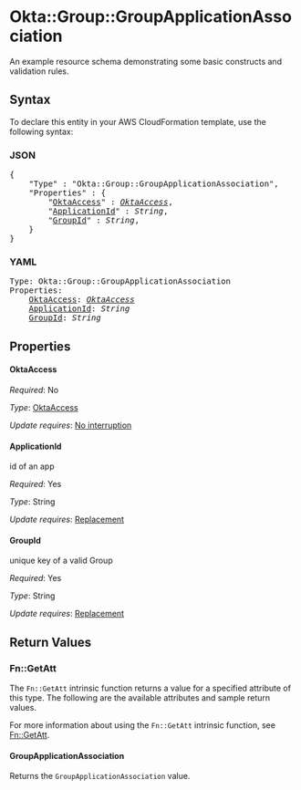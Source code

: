 # Okta::Group::GroupApplicationAssociation

An example resource schema demonstrating some basic constructs and validation rules.

## Syntax

To declare this entity in your AWS CloudFormation template, use the following syntax:

### JSON

<pre>
{
    "Type" : "Okta::Group::GroupApplicationAssociation",
    "Properties" : {
        "<a href="#oktaaccess" title="OktaAccess">OktaAccess</a>" : <i><a href="oktaaccess.md">OktaAccess</a></i>,
        "<a href="#applicationid" title="ApplicationId">ApplicationId</a>" : <i>String</i>,
        "<a href="#groupid" title="GroupId">GroupId</a>" : <i>String</i>,
    }
}
</pre>

### YAML

<pre>
Type: Okta::Group::GroupApplicationAssociation
Properties:
    <a href="#oktaaccess" title="OktaAccess">OktaAccess</a>: <i><a href="oktaaccess.md">OktaAccess</a></i>
    <a href="#applicationid" title="ApplicationId">ApplicationId</a>: <i>String</i>
    <a href="#groupid" title="GroupId">GroupId</a>: <i>String</i>
</pre>

## Properties

#### OktaAccess

_Required_: No

_Type_: <a href="oktaaccess.md">OktaAccess</a>

_Update requires_: [No interruption](https://docs.aws.amazon.com/AWSCloudFormation/latest/UserGuide/using-cfn-updating-stacks-update-behaviors.html#update-no-interrupt)

#### ApplicationId

id of an app

_Required_: Yes

_Type_: String

_Update requires_: [Replacement](https://docs.aws.amazon.com/AWSCloudFormation/latest/UserGuide/using-cfn-updating-stacks-update-behaviors.html#update-replacement)

#### GroupId

unique key of a valid Group

_Required_: Yes

_Type_: String

_Update requires_: [Replacement](https://docs.aws.amazon.com/AWSCloudFormation/latest/UserGuide/using-cfn-updating-stacks-update-behaviors.html#update-replacement)

## Return Values

### Fn::GetAtt

The `Fn::GetAtt` intrinsic function returns a value for a specified attribute of this type. The following are the available attributes and sample return values.

For more information about using the `Fn::GetAtt` intrinsic function, see [Fn::GetAtt](https://docs.aws.amazon.com/AWSCloudFormation/latest/UserGuide/intrinsic-function-reference-getatt.html).

#### GroupApplicationAssociation

Returns the <code>GroupApplicationAssociation</code> value.

